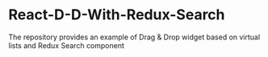 # React-D-D-With-Redux-Search
The repository provides an example of Drag &amp; Drop widget based on virtual lists and Redux Search component
